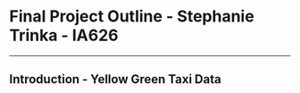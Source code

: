 # Final Project Outline - Stephanie Trinka - IA626 
-------------------------------------------------
## Introduction - Yellow Green Taxi Data 